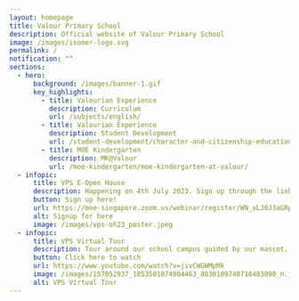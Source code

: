 ```yaml
---
layout: homepage
title: Valour Primary School
description: Official website of Valour Primary School
image: /images/isomer-logo.svg
permalink: /
notification: ""
sections:
  - hero:
      background: /images/banner-1.gif
      key_highlights:
        - title: Valourian Experience
          description: Curriculum
          url: /subjects/english/
        - title: Valourian Experience
          description: Student Development
          url: /student-development/character-and-citizenship-education/
        - title: MOE Kindergarten
          description: MK@Valour
          url: /moe-kindergarten/moe-kindergarten-at-valour/
  - infopic:
      title: VPS E-Open House
      description: Happening on 4th July 2023. Sign up through the link below!
      button: Sign up here!
      url: https://moe-singapore.zoom.us/webinar/register/WN_xLJ0J3aGRpS6zdniKoATqA#/registration
      alt: Signup for here
      image: /images/vps-oh23_poster.jpeg
  - infopic:
      title: VPS Virtual Tour
      description: Tour around our school campus guided by our mascot, Timba
      button: Click here to watch
      url: https://www.youtube.com/watch?v=jivCWGWMpMk
      image: /images/157052937_1853501074804463_8038109740718483090_n.jpg
      alt: VPS Virtual Tour
---
```

